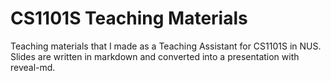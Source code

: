# CS1101S Teaching Materials

Teaching materials that I made as a Teaching Assistant for CS1101S in NUS. Slides are written in markdown and converted into a presentation with reveal-md.